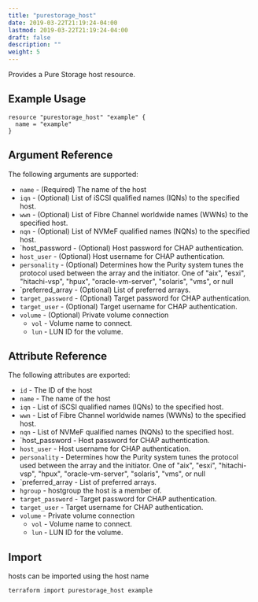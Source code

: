 ```yaml
---
title: "purestorage_host"
date: 2019-03-22T21:19:24-04:00
lastmod: 2019-03-22T21:19:24-04:00
draft: false
description: ""
weight: 5
---
```


Provides a Pure Storage host resource.

## Example Usage

```
resource "purestorage_host" "example" {
  name = "example"
}
```

## Argument Reference

The following arguments are supported:

+ `name` - (Required) The name of the host
+ `iqn` - (Optional) List of iSCSI qualified names (IQNs) to the specified host.
+ `wwn` - (Optional) List of Fibre Channel worldwide names (WWNs) to the specified host.
+ `nqn` - (Optional) List of NVMeF qualified names (NQNs) to the specified host.
+ `host_password - (Optional) Host password for CHAP authentication.
+ `host_user` - (Optional) Host username for CHAP authentication.
+ `personality` - (Optional) Determines how the Purity system tunes the protocol used between the array and the initiator. One of "aix", "esxi", "hitachi-vsp", "hpux", "oracle-vm-server", "solaris", "vms", or null
+ `preferred_array - (Optional) List of preferred arrays.
+ `target_password` - (Optional) Target password for CHAP authentication.
+ `target_user` - (Optional) Target username for CHAP authentication.
+ `volume` - (Optional) Private volume connection
  + `vol` - Volume name to connect.
  + `lun` - LUN ID for the volume.

## Attribute Reference

The following attributes are exported:

+ `id` - The ID of the host
+ `name` - The name of the host
+ `iqn` - List of iSCSI qualified names (IQNs) to the specified host.
+ `wwn` - List of Fibre Channel worldwide names (WWNs) to the specified host.
+ `nqn` - List of NVMeF qualified names (NQNs) to the specified host.
+ `host_password - Host password for CHAP authentication.
+ `host_user` - Host username for CHAP authentication.
+ `personality` - Determines how the Purity system tunes the protocol used between the array and the initiator. One of "aix", "esxi", "hitachi-vsp", "hpux", "oracle-vm-server", "solaris", "vms", or null
+ `preferred_array - List of preferred arrays.
+ `hgroup` - hostgroup the host is a member of.
+ `target_password` - Target password for CHAP authentication.
+ `target_user` - Target username for CHAP authentication.
+ `volume` - Private volume connection
  + `vol` - Volume name to connect.
  + `lun` - LUN ID for the volume.

## Import

hosts can be imported using the host name

```
terraform import purestorage_host example
```

